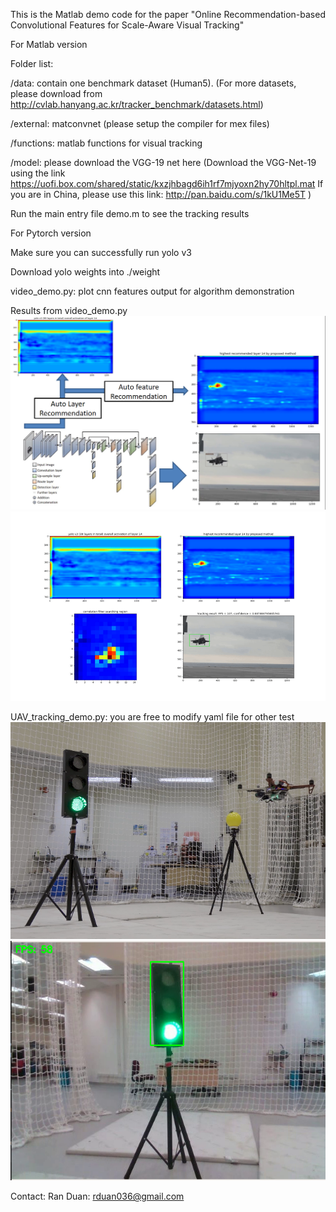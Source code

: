 This is the Matlab demo code for the paper "Online Recommendation-based Convolutional Features for Scale-Aware Visual Tracking"

For Matlab version

Folder list:

/data: contain one benchmark dataset (Human5). (For more datasets, please download from http://cvlab.hanyang.ac.kr/tracker_benchmark/datasets.html)

/external: matconvnet (please setup the compiler for mex files)

/functions: matlab functions for visual tracking

/model: please download the VGG-19 net here
(Download the VGG-Net-19 using the link https://uofi.box.com/shared/static/kxzjhbagd6ih1rf7mjyoxn2hy70hltpl.mat
If you are in China, please use this link: http://pan.baidu.com/s/1kU1Me5T )

Run the main entry file demo.m to see the tracking results


For Pytorch version

Make sure you can successfully run yolo v3

Download yolo weights into ./weight

video_demo.py: plot cnn features output for algorithm demonstration

Results from video_demo.py
![example](example.png)
![example](example.gif)

UAV_tracking_demo.py: you are free to modify yaml file for other test
![drone](drone.png)
![onboard view](onboard_view.png)

Contact:
Ran Duan: 	rduan036@gmail.com